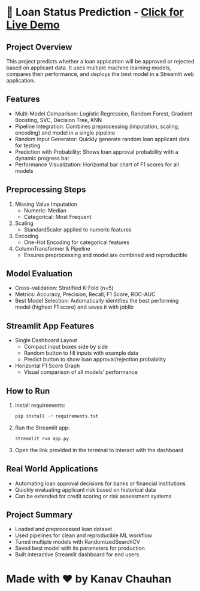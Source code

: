 
🏦 Loan Status Prediction - [Click for Live Demo](https://kanav-loan-predict.streamlit.app/)
=========================================

Project Overview
----------------
This project predicts whether a loan application will be approved or rejected based on applicant data.
It uses multiple machine learning models, compares their performance, and deploys the best model in a Streamlit web application.

Features
--------
- Multi-Model Comparison: Logistic Regression, Random Forest, Gradient Boosting, SVC, Decision Tree, KNN
- Pipeline Integration: Combines preprocessing (imputation, scaling, encoding) and model in a single pipeline
- Random Input Generator: Quickly generate random loan applicant data for testing
- Prediction with Probability: Shows loan approval probability with a dynamic progress bar
- Performance Visualization: Horizontal bar chart of F1 scores for all models

Preprocessing Steps
------------------
1. Missing Value Imputation
   - Numeric: Median
   - Categorical: Most Frequent
2. Scaling
   - StandardScaler applied to numeric features
3. Encoding
   - One-Hot Encoding for categorical features
4. ColumnTransformer & Pipeline
   - Ensures preprocessing and model are combined and reproducible

Model Evaluation
----------------
- Cross-validation: Stratified K-Fold (n=5)
- Metrics: Accuracy, Precision, Recall, F1 Score, ROC-AUC
- Best Model Selection: Automatically identifies the best performing model (highest F1 score) and saves it with joblib

Streamlit App Features
----------------------
- Single Dashboard Layout
  - Compact input boxes side by side
  - Random button to fill inputs with example data
  - Predict button to show loan approval/rejection probability
- Horizontal F1 Score Graph
  - Visual comparison of all models’ performance

How to Run
----------
1. Install requirements:
   
   ```bash
   pip install -r requirements.txt 
2. Run the Streamlit app:
 
   ```bash
   streamlit run app.py
4. Open the link provided in the terminal to interact with the dashboard

Real World Applications
----------------------
- Automating loan approval decisions for banks or financial institutions
- Quickly evaluating applicant risk based on historical data
- Can be extended for credit scoring or risk assessment systems

Project Summary
---------------
- Loaded and preprocessed loan dataset
- Used pipelines for clean and reproducible ML workflow
- Tuned multiple models with RandomizedSearchCV
- Saved best model with its parameters for production
- Built interactive Streamlit dashboard for end users
# Made with ❤️ by Kanav Chauhan
